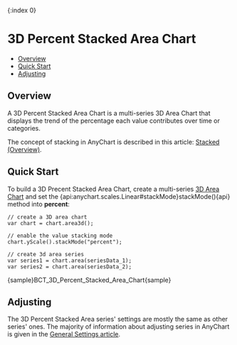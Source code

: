 {:index 0}
# 3D Percent Stacked Area Chart

* [Overview](#overview)
* [Quick Start](#quick_start)
* [Adjusting](#adjusting)

## Overview

A 3D Percent Stacked Area Chart is a multi-series 3D Area Chart that displays the trend of the percentage each value contributes over time or categories.

The concept of stacking in AnyChart is described in this article: [Stacked (Overview)](../Overview).

## Quick Start

To build a 3D Precent Stacked Area Chart, create a multi-series [3D Area Chart](../../3D/Overview#area) and set the {api:anychart.scales.Linear#stackMode}stackMode(){api} method into <strong>percent</strong>:

```
// create a 3D area chart
var chart = chart.area3d();

// enable the value stacking mode
chart.yScale().stackMode("percent");

// create 3d area series
var series1 = chart.area(seriesData_1);
var series2 = chart.area(seriesData_2);
```

{sample}BCT\_3D\_Percent\_Stacked\_Area\_Chart{sample}

## Adjusting

The 3D Percent Stacked Area series' settings are mostly the same as other series' ones. The majority of information about adjusting series in AnyChart is given in the [General Settings article](../../General_Settings).